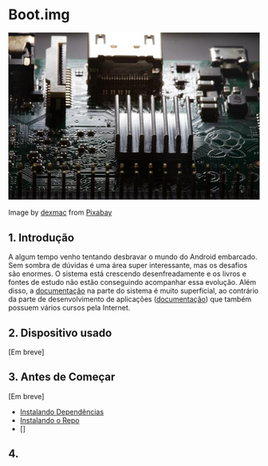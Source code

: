 # Boot.img

![imagems](../../../images/boot.img.jpg)

Image by <a href="https://pixabay.com/users/dexmac-12233086/?utm_source=link-attribution&amp;utm_medium=referral&amp;utm_campaign=image&amp;utm_content=5925621">dexmac</a> from <a href="https://pixabay.com/?utm_source=link-attribution&amp;utm_medium=referral&amp;utm_campaign=image&amp;utm_content=5925621">Pixabay</a>

## 1. Introdução

A algum tempo venho tentando desbravar o mundo do Android embarcado. Sem sombra de dúvidas é uma área super interessante, mas os desafios são enormes. O sistema está crescendo desenfreadamente e os livros e fontes de estudo não estão conseguindo acompanhar essa evolução. Além disso, a [documentação](https://source.android.com/devices/architecture) na parte do sistema é muito superficial, ao contrário da parte de desenvolvimento de aplicações ([documentação](https://developer.android.com/guide)) que também possuem vários cursos pela Internet. 

## 2. Dispositivo usado

[Em breve]

## 3. Antes de Começar

[Em breve]

- [Instalando Dependências](https://source.android.com/setup/build/initializing)
- [Instalando o Repo](https://source.android.com/setup/develop#installing-repo)
- []

## 4. 